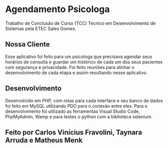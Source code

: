 # Agendamento Psicologa
Trabalho de Conclusão de Curso (TCC) Tecnico em Desenvolvimento de Sistemas pela ETEC Sales Gomes.

## Nossa Cliente
Esse aplicativo foi feito para um psicologa que precisava agendar seus horários de consulta e guardar um histórico de cada um dos seus pacientes com segurança e privacidade. Foi feito reuniões para alinhar o desenvolvimento de cada etapa e assim resultando nesse aplicativo.

## Desenvolvimento
Desenvolvido em PHP, com rotas para cada interface e seu banco de dados foi feito em MySQL utilizando PDO para o conexão entre eles. Para o desenvolvimento foi utilizado as ferramentas Visual Studio Code, PhpMyAdmin, Wamp e para testes o python com a biblioteca selenium.

## Feito por Carlos Vinícius Fravolini, Taynara Arruda e Matheus Menk
